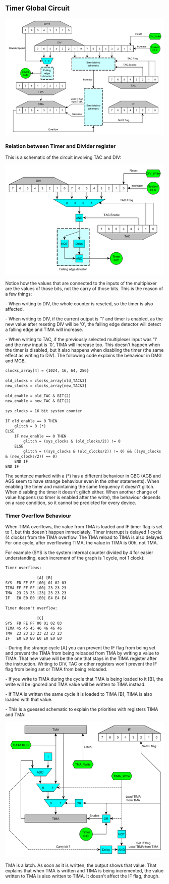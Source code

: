Timer Global Circuit
--------------------

![](Timer_simplified.png "Timer_simplified.png")

### Relation between Timer and Divider register

This is a schematic of the circuit involving TAC and DIV:

![](Timer_tac_bug_dmg.png "Timer_tac_bug_dmg.png")

Notice how the values that are connected to the inputs of the
multiplexer are the values of those bits, not the carry of those bits.
This is the reason of a few things:

\- When writing to DIV, the whole counter is reseted, so the timer is
also affected.

\- When writing to DIV, if the current output is \'1\' and timer is
enabled, as the new value after reseting DIV will be \'0\', the falling
edge detector will detect a falling edge and TIMA will increase.

\- When writing to TAC, if the previously selected multiplexer input was
\'1\' and the new input is \'0\', TIMA will increase too. This doesn\'t
happen when the timer is disabled, but it also happens when disabling
the timer (the same effect as writing to DIV). The following code
explains the behaviour in DMG and MGB.

    clocks_array[4] = {1024, 16, 64, 256}

    old_clocks = clocks_array[old_TAC&3]
    new_clocks = clocks_array[new_TAC&3]

    old_enable = old_TAC & BIT(2)
    new_enable = new_TAC & BIT(2)

    sys_clocks = 16 bit system counter

    IF old_enable == 0 THEN
        glitch = 0 (*)
    ELSE
        IF new_enable == 0 THEN
            glitch = (sys_clocks & (old_clocks/2)) != 0
        ELSE
            glitch = ((sys_clocks & (old_clocks/2)) != 0) && ((sys_clocks & (new_clocks/2)) == 0)
        END IF
    END IF

The sentence marked with a (\*) has a different behaviour in GBC (AGB
and AGS seem to have strange behaviour even in the other statements).
When enabling the timer and maintaining the same frequency it doesn\'t
glitch. When disabling the timer it doesn\'t glitch either. When another
change of value happens (so timer is enabled after the write), the
behaviour depends on a race condition, so it cannot be predicted for
every device.

### Timer Overflow Behaviour

When TIMA overflows, the value from TMA is loaded and IF timer flag is
set to 1, but this doesn\'t happen immediately. Timer interrupt is
delayed 1 cycle (4 clocks) from the TIMA overflow. The TMA reload to
TIMA is also delayed. For one cycle, after overflowing TIMA, the value
in TIMA is 00h, not TMA.

For example (SYS is the system internal counter divided by 4 for easier
understanding, each increment of the graph is 1 cycle, not 1 clock):

    Timer overflows:

                  [A] [B]
    SYS  FD FE FF |00| 01 02 03
    TIMA FF FF FF |00| 23 23 23
    TMA  23 23 23 |23| 23 23 23
    IF   E0 E0 E0 |E0| E4 E4 E4

    Timer doesn't overflow:

                  [C]
    SYS  FD FE FF 00 01 02 03
    TIMA 45 45 45 46 46 46 46
    TMA  23 23 23 23 23 23 23
    IF   E0 E0 E0 E0 E0 E0 E0

\- During the strange cycle \[A\] you can prevent the IF flag from being
set and prevent the TIMA from being reloaded from TMA by writing a value
to TIMA. That new value will be the one that stays in the TIMA register
after the instruction. Writing to DIV, TAC or other registers won\'t
prevent the IF flag from being set or TIMA from being reloaded.

\- If you write to TIMA during the cycle that TMA is being loaded to it
\[B\], the write will be ignored and TMA value will be written to TIMA
instead.

\- If TMA is written the same cycle it is loaded to TIMA \[B\], TIMA is
also loaded with that value.

\- This is a guessed schematic to explain the priorities with registers
TIMA and TMA:

![](Timer_tima_tma_detailed.png "Timer_tima_tma_detailed.png")

TMA is a latch. As soon as it is written, the output shows that value.
That explains that when TMA is written and TIMA is being incremented,
the value written to TMA is also written to TIMA. It doesn\'t affect the
IF flag, though.

